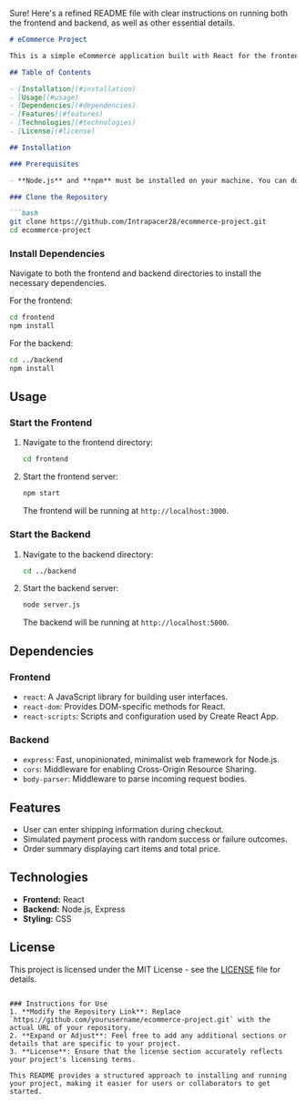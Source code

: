 Sure! Here's a refined README file with clear instructions on running both the frontend and backend, as well as other essential details.

```markdown
# eCommerce Project

This is a simple eCommerce application built with React for the frontend and Node.js/Express for the backend. The application allows users to simulate a payment process during checkout.

## Table of Contents

- [Installation](#installation)
- [Usage](#usage)
- [Dependencies](#dependencies)
- [Features](#features)
- [Technologies](#technologies)
- [License](#license)

## Installation

### Prerequisites

- **Node.js** and **npm** must be installed on your machine. You can download them from [Node.js official website](https://nodejs.org/).

### Clone the Repository

```bash
git clone https://github.com/Intrapacer28/ecommerce-project.git
cd ecommerce-project
```

### Install Dependencies

Navigate to both the frontend and backend directories to install the necessary dependencies.

For the frontend:

```bash
cd frontend
npm install
```

For the backend:

```bash
cd ../backend
npm install
```

## Usage

### Start the Frontend

1. Navigate to the frontend directory:

   ```bash
   cd frontend
   ```

2. Start the frontend server:

   ```bash
   npm start
   ```

   The frontend will be running at `http://localhost:3000`.

### Start the Backend

1. Navigate to the backend directory:

   ```bash
   cd ../backend
   ```

2. Start the backend server:

   ```bash
   node server.js
   ```

   The backend will be running at `http://localhost:5000`.

## Dependencies

### Frontend

- `react`: A JavaScript library for building user interfaces.
- `react-dom`: Provides DOM-specific methods for React.
- `react-scripts`: Scripts and configuration used by Create React App.

### Backend

- `express`: Fast, unopinionated, minimalist web framework for Node.js.
- `cors`: Middleware for enabling Cross-Origin Resource Sharing.
- `body-parser`: Middleware to parse incoming request bodies.

## Features

- User can enter shipping information during checkout.
- Simulated payment process with random success or failure outcomes.
- Order summary displaying cart items and total price.

## Technologies

- **Frontend:** React
- **Backend:** Node.js, Express
- **Styling:** CSS

## License

This project is licensed under the MIT License - see the [LICENSE](LICENSE) file for details.

```

### Instructions for Use
1. **Modify the Repository Link**: Replace `https://github.com/yourusername/ecommerce-project.git` with the actual URL of your repository.
2. **Expand or Adjust**: Feel free to add any additional sections or details that are specific to your project.
3. **License**: Ensure that the license section accurately reflects your project's licensing terms.

This README provides a structured approach to installing and running your project, making it easier for users or collaborators to get started.